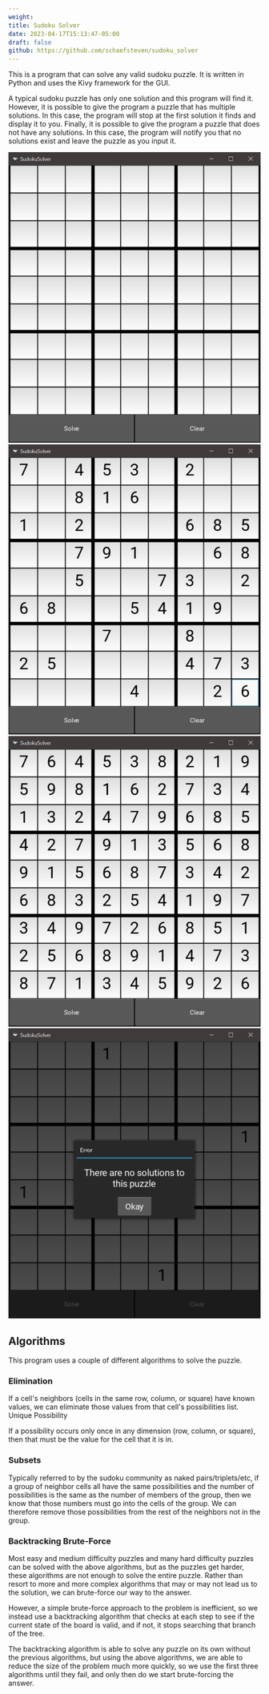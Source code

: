 ```yaml
---
weight: 
title: Sudoku Solver
date: 2023-04-17T15:13:47-05:00
draft: false
github: https://github.com/schaefsteven/sudoku_solver
---
```


This is a program that can solve any valid sudoku puzzle. It is written in Python and uses the Kivy framework for the GUI.

A typical sudoku puzzle has only one solution and this program will find it. However, it is possible to give the program a puzzle that has multiple solutions. In this case, the program will stop at the first solution it finds and display it to you. Finally, it is possible to give the program a puzzle that does not have any solutions. In this case, the program will notify you that no solutions exist and leave the puzzle as you input it.

![sudoku solver with no input](empty.PNG "This is the app when you open it before any input.")
![sudoku solver with an unsolved puzzle](before-solve.PNG "Example of a puzzle entered into the app")
![sudoku solver with a solved puzzle](after-solve.PNG "After clicking solve, if the app is able to solve the puzzle, it displays it like this.")
![sudoku solver showing no-solutions message](no-solutions.PNG "If there are no solutions to the puzzle, the app will display this message." )

## Algorithms

This program uses a couple of different algorithms to solve the puzzle.

### Elimination

If a cell's neighbors (cells in the same row, column, or square) have known values, we can eliminate those values from that cell's possibilities list.
Unique Possibility

If a possibility occurs only once in any dimension (row, column, or square), then that must be the value for the cell that it is in.

### Subsets

Typically referred to by the sudoku community as naked pairs/triplets/etc, if a group of neighbor cells all have the same possibilities and the number of possibilities is the same as the number of members of the group, then we know that those numbers must go into the cells of the group. We can therefore remove those possibilities from the rest of the neighbors not in the group.

### Backtracking Brute-Force

Most easy and medium difficulty puzzles and many hard difficulty puzzles can be solved with the above algorithms, but as the puzzles get harder, these algorithms are not enough to solve the entire puzzle. Rather than resort to more and more complex algorithms that may or may not lead us to the solution, we can brute-force our way to the answer.

However, a simple brute-force approach to the problem is inefficient, so we instead use a backtracking algorithm that checks at each step to see if the current state of the board is valid, and if not, it stops searching that branch of the tree.

The backtracking algorithm is able to solve any puzzle on its own without the previous algorithms, but using the above algorithms, we are able to reduce the size of the problem much more quickly, so we use the first three algorithms until they fail, and only then do we start brute-forcing the answer.

